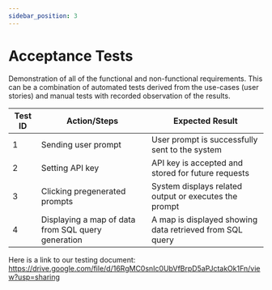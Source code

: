 ```yaml
---
sidebar_position: 3
---
```

# Acceptance Tests

Demonstration of all of the functional and non-functional requirements. This can be a combination of automated tests derived from the use-cases (user stories) and manual tests with recorded observation of the results.

| Test ID | Action/Steps                                               | Expected Result                                      |
|---------|------------------------------------------------------------|------------------------------------------------------|
| 1       | Sending user prompt                                        | User prompt is successfully sent to the system       |
| 2       | Setting API key                                            | API key is accepted and stored for future requests   |
| 3       | Clicking pregenerated prompts                              | System displays related output or executes the prompt|
| 4       | Displaying a map of data from SQL query generation         | A map is displayed showing data retrieved from SQL query |

Here is a link to our testing document: https://drive.google.com/file/d/16RgMC0snIc0UbVfBrpD5aPJctakOk1Fn/view?usp=sharing